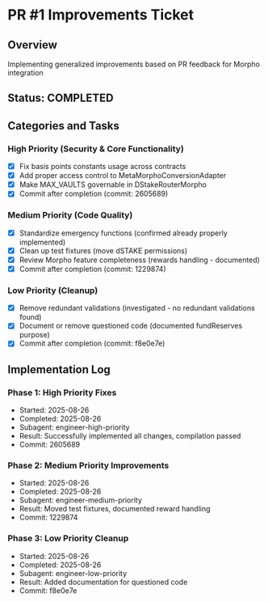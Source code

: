 # PR #1 Improvements Ticket

## Overview
Implementing generalized improvements based on PR feedback for Morpho integration

## Status: COMPLETED

## Categories and Tasks

### High Priority (Security & Core Functionality)
- [x] Fix basis points constants usage across contracts
- [x] Add proper access control to MetaMorphoConversionAdapter
- [x] Make MAX_VAULTS governable in DStakeRouterMorpho
- [x] Commit after completion (commit: 2605689)

### Medium Priority (Code Quality)
- [x] Standardize emergency functions (confirmed already properly implemented)
- [x] Clean up test fixtures (move dSTAKE permissions)
- [x] Review Morpho feature completeness (rewards handling - documented)
- [x] Commit after completion (commit: 1229874)

### Low Priority (Cleanup)
- [x] Remove redundant validations (investigated - no redundant validations found)
- [x] Document or remove questioned code (documented fundReserves purpose)
- [x] Commit after completion (commit: f8e0e7e)

## Implementation Log

### Phase 1: High Priority Fixes
- Started: 2025-08-26
- Completed: 2025-08-26
- Subagent: engineer-high-priority
- Result: Successfully implemented all changes, compilation passed
- Commit: 2605689

### Phase 2: Medium Priority Improvements
- Started: 2025-08-26
- Completed: 2025-08-26
- Subagent: engineer-medium-priority
- Result: Moved test fixtures, documented reward handling
- Commit: 1229874

### Phase 3: Low Priority Cleanup
- Started: 2025-08-26
- Completed: 2025-08-26
- Subagent: engineer-low-priority
- Result: Added documentation for questioned code
- Commit: f8e0e7e